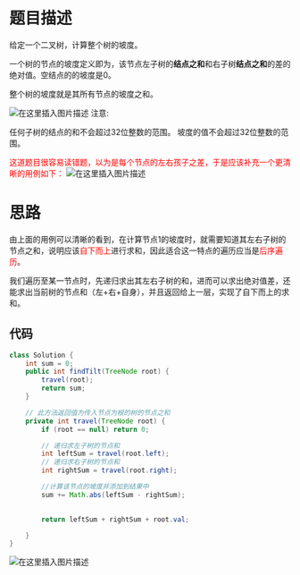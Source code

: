 # 题目描述
给定一个二叉树，计算整个树的坡度。

一个树的节点的坡度定义即为，该节点左子树的**结点之和**和右子树**结点之和**的差的绝对值。空结点的的坡度是0。

整个树的坡度就是其所有节点的坡度之和。

![在这里插入图片描述](https://img-blog.csdnimg.cn/20200613211054790.png?x-oss-process=image/watermark,type_ZmFuZ3poZW5naGVpdGk,shadow_10,text_aHR0cHM6Ly9ibG9nLmNzZG4ubmV0L3o3MTQ0MDU0ODk=,size_16,color_FFFFFF,t_70)
注意:

任何子树的结点的和不会超过32位整数的范围。
坡度的值不会超过32位整数的范围。

<font color=red>这道题目很容易读错题，以为是每个节点的左右孩子之差，于是应该补充一个更清晰的用例如下： </font>
![在这里插入图片描述](https://img-blog.csdnimg.cn/20200613211606174.png?x-oss-process=image/watermark,type_ZmFuZ3poZW5naGVpdGk,shadow_10,text_aHR0cHM6Ly9ibG9nLmNzZG4ubmV0L3o3MTQ0MDU0ODk=,size_16,color_FFFFFF,t_70)
# 思路
由上面的用例可以清晰的看到，在计算节点1的坡度时，就需要知道其左右子树的节点之和，说明应该<font color=red>自下而上</font>进行求和，因此适合这一特点的遍历应当是<font color=red>后序遍历</font>。

我们遍历至某一节点时，先递归求出其左右子树的和，进而可以求出绝对值差，还能求出当前树的节点和（左+右+自身），并且返回给上一层，实现了自下而上的求和。

## 代码

```java
class Solution {
	int sum = 0;
    public int findTilt(TreeNode root) {
    	travel(root);
    	return sum;											
    }

    // 此方法返回值为传入节点为根的树的节点之和
    private int travel(TreeNode root) {
    	if (root == null) return 0;

    	// 递归求左子树的节点和
        int leftSum = travel(root.left);
        // 递归求右子树的节点和
        int rightSum = travel(root.right);

        //计算该节点的坡度并添加到结果中
        sum += Math.abs(leftSum - rightSum);
       

        return leftSum + rightSum + root.val;

    }
}
```
![在这里插入图片描述](https://img-blog.csdnimg.cn/20200613212530164.png)